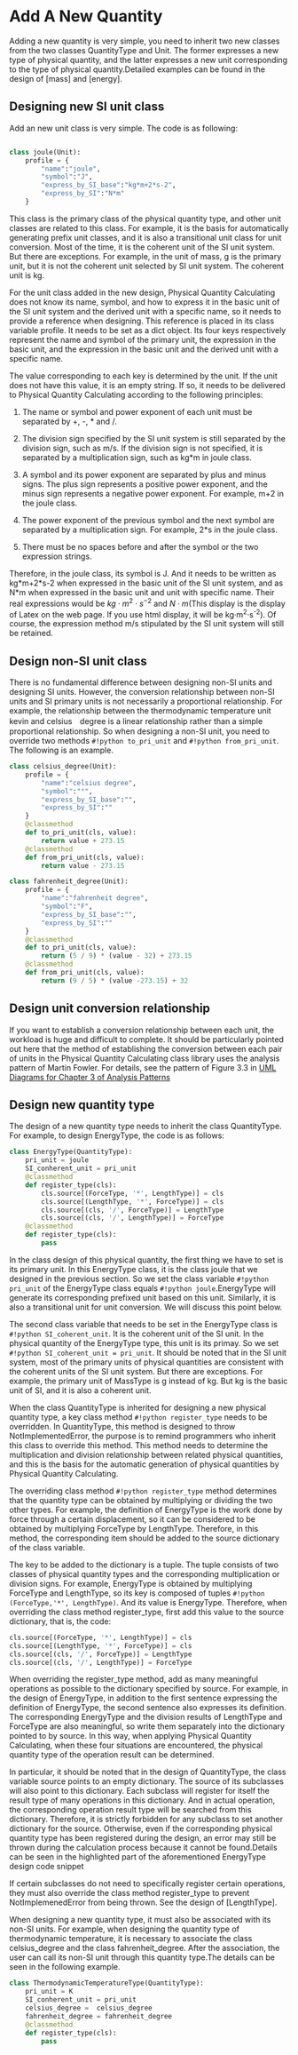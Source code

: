 # Add A New Quantity

Adding a new quantity is very simple, you need to inherit two new classes from the two classes QuantityType and Unit. The former expresses a new type of physical quantity, and the latter expresses a new unit corresponding to the type of physical quantity.Detailed examples can be found in the design of [mass] and [energy].

## Designing new SI unit class

Add an new unit class is very simple. The code is as following:

```python

class joule(Unit):
    profile = {
        "name":"joule",
        "symbol":"J",
        "express_by_SI_base":"kg*m+2*s-2",
        "express_by_SI":"N*m"
    }
```

This class is the primary class of the physical quantity type, and other unit classes are related to this class. For example, it is the basis for automatically generating prefix unit classes, and it is also a transitional unit class for unit conversion. Most of the time, it is the coherent unit of the SI unit system. But there are exceptions. For example, in the unit of mass, g is the primary unit, but it is not the coherent unit selected by SI unit system. The coherent unit is kg.

For the unit class added in the new design, Physical Quantity Calculating does not know its name, symbol, and how to express it in the basic unit of the SI unit system and the derived unit with a specific name, so it needs to provide a reference when designing. This reference is placed in its class variable profile. It needs to be set as a dict object. Its four keys respectively represent the name and symbol of the primary unit, the expression in the basic unit, and the expression in the basic unit and the derived unit with a specific name.

The value corresponding to each key is determined by the unit. If the unit does not have this value, it is an empty string. If so, it needs to be delivered to Physical Quantity Calculating according to the following principles:

1. The name or symbol and power exponent of each unit must be separated by +, -, * and /.

2. The division sign specified by the SI unit system is still separated by the division sign, such as m/s. If the division sign is not specified, it is separated by a multiplication sign, such as kg*m in joule class.

3. A symbol and its power exponent are separated by plus and minus signs. The plus sign represents a positive power exponent, and the minus sign represents a negative power exponent. For example, m+2 in the joule class.

4. The power exponent of the previous symbol and the next symbol are separated by a multiplication sign. For example, 2*s in the joule class.

5. There must be no spaces before and after the symbol or the two expression strings.

Therefore, in the joule class, its symbol is J. And it needs to be written as kg\*m+2*s-2 when expressed in the basic unit of the SI unit system, and as N\*m when expressed in the basic unit and unit with specific name. Their real expressions would be $kg\cdot m^{2}\cdot s^{-2}$ and $N\cdot m$(This display is the display of Latex on the web page. If you use html display, it will be kg·m<sup>2</sup>·s<sup>-2</sup>). Of course, the expression method m/s stipulated by the SI unit system will still be retained.

## Design non-SI unit class

There is no fundamental difference between designing non-SI units and designing SI units. However, the conversion relationship between non-SI units and SI primary units is not necessarily a proportional relationship. For example, the relationship between the thermodynamic temperature unit kevin and celsius　degree is a linear relationship rather than a simple proportional relationship. So when designing a non-SI unit, you need to override two methods `#!python to_pri_unit` and `#!python from_pri_unit`. The following is an example.

```python
class celsius_degree(Unit):
    profile = {
        "name":"celsius degree",
        "symbol":"°",
        "express_by_SI_base":"", 
        "express_by_SI":""
    }
    @classmethod
    def to_pri_unit(cls, value):
        return value + 273.15
    @classmethod
    def from_pri_unit(cls, value):
        return value - 273.15

class fahrenheit_degree(Unit):
    profile = {
        "name":"fahrenheit degree",
        "symbol":"F",
        "express_by_SI_base":"", 
        "express_by_SI":""
    }
    @classmethod
    def to_pri_unit(cls, value):
        return (5 / 9) * (value - 32) + 273.15
    @classmethod
    def from_pri_unit(cls, value):
        return (9 / 5) * (value -273.15) + 32
```

## Design unit conversion relationship

If you want to establish a conversion relationship between each unit, the workload is huge and difficult to complete. It should be particularly pointed out here that the method of establishing the conversion between each pair of units in the Physical Quantity Calculating class library uses the analysis pattern of Martin Fowler. For details, see the pattern of Figure 3.3 in [UML Diagrams for Chapter 3 of Analysis Patterns](https://martinfowler.com/apsupp/apchap3.pdf)

## Design new quantity type

The design of a new quantity type needs to inherit the class QuantityType. For example, to design EnergyType, the code is as follows:

```python hl_lines="10 11 12"
class EnergyType(QuantityType):
    pri_unit = joule
    SI_conherent_unit = pri_unit
    @classmethod
    def register_type(cls):
        cls.source[(ForceType, '*', LengthType)] = cls
        cls.source[(LengthType, '*', ForceType)] = cls
        cls.source[(cls, '/', ForceType)] = LengthType
        cls.source[(cls, '/', LengthType)] = ForceType
    @classmethod
    def register_type(cls):
        pass
```

In the class design of this physical quantity, the first thing we have to set is its primary unit. In this EnergyType class, it is the class joule that we designed in the previous section. So we set the class variable `#!python  pri_unit` of the EnergyType class equals `#!python joule`.EnergyType will generate its corresponding prefixed unit based on this unit. Similarly, it is also a transitional unit for unit conversion. We will discuss this point below.

The second class variable that needs to be set in the EnergyType class is `#!python SI_coherent_unit`. It is the coherent unit of the SI unit. In the physical quantity of the EnergyType type, this unit is its primay. So we set `#!python SI_coherent_unit = pri_unit`. It should be noted that in the SI unit system, most of the primary units of physical quantities are consistent with the coherent units of the SI unit system. But there are exceptions. For example, the primary unit of MassType is g instead of kg. But kg is the basic unit of SI, and it is also a coherent unit.

When the class QuantityType is inherited for designing a new physical quantity type, a key class method `#!python register_type` needs to be overridden. In QuantityType, this method is designed to throw NotImplementedError, the purpose is to remind programmers who inherit this class to override this method. This method needs to determine the multiplication and division relationship between related physical quantities, and this is the basis for the automatic generation of physical quantities by Physical Quantity Calculating.

The overriding class method `#!python register_type` method determines that the quantity type can be obtained by multiplying or dividing the two other types. For example, the definition of EnergyType is the work done by force through a certain displacement, so it can be considered to be obtained by multiplying ForceType by LengthType. Therefore, in this method, the corresponding item should be added to the source dictionary of the class variable.

The key to be added to the dictionary is a tuple. The tuple consists of two classes of physical quantity types and the corresponding multiplication or division signs. For example, EnergyType is obtained by multiplying ForceType and LengthType, so its key is composed of tuples `#!python (ForceType,'*', LengthType)`. And its value is EnergyType. Therefore, when overriding the class method register_type, first add this value to the source dictionary, that is, the code:

```python hl_lines="1"
cls.source[(ForceType, '*', LengthType)] = cls
cls.source[(LengthType, '*', ForceType)] = cls
cls.source[(cls, '/', ForceType)] = LengthType
cls.source[(cls, '/', LengthType)] = ForceType
```

When overriding the register_type method, add as many meaningful operations as possible to the dictionary specified by source. For example, in the design of EnergyType, in addition to the first sentence expressing the definition of EnergyType, the second sentence also expresses its definition. The corresponding EnergyType and the division results of LengthType and ForceType are also meaningful, so write them separately into the dictionary pointed to by source. In this way, when applying Physical Quantity Calculating, when these four situations are encountered, the physical quantity type of the operation result can be determined.

In particular, it should be noted that in the design of QuantityType, the class variable source points to an empty dictionary. The source of its subclasses will also point to this dictionary. Each subclass will register for itself the result type of many operations in this dictionary. And in actual operation, the corresponding operation result type will be searched from this dictionary. Therefore, it is strictly forbidden for any subclass to set another dictionary for the source. Otherwise, even if the corresponding physical quantity type has been registered during the design, an error may still be thrown during the calculation process because it cannot be found.Details can be seen in the highlighted part of the aforementioned EnergyType design code snippet

If certain subclasses do not need to specifically register certain operations, they must also override the class method register_type to prevent NotImplemenedError from being thrown. See the design of [LengthType].

When designing a new quantity type, it must also be associated with its non-SI units. For example, when designing the quantity type of thermodynamic temperature, it is necessary to associate the class celsius_degree and the class fahrenheit_degree. After the association, the user can call its non-SI unit through this quantity type.The details can be seen in the following example.

```python hl_lines="4 5"
class ThermodynamicTemperatureType(QuantityType):
    pri_unit = K
    SI_conherent_unit = pri_unit
    celsius_degree =  celsius_degree
    fahrenheit_degree = fahrenheit_degree
    @classmethod
    def register_type(cls):
        pass
```
